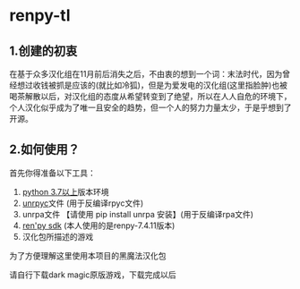 # renpy-tl

## 1.创建的初衷

在基于众多汉化组在11月前后消失之后，不由衷的想到一个词：末法时代，因为曾经想过收钱被抓是应该的(就比如冷狐)，但是为爱发电的汉化组(这里指脸肿)也被喝茶解散以后，对汉化组的态度从希望转变到了绝望，所以在人人自危的环境下，个人汉化似乎成为了唯一且安全的趋势，但一个人的努力力量太少，于是乎想到了开源。

## 2.如何使用？

首先你得准备以下工具：

1. [python 3.7以上](https://www.python.org/)版本环境
2. [unrpyc](https://github.com/CensoredUsername/unrpyc/releases/tag/v1.1.7)文件 (用于反编译rpyc文件)
3. unrpa文件 【请使用 pip install unrpa 安装】(用于反编译rpa文件)
4. [ren'py sdk](https://www.renpy.org/latest.html) (本人使用的是renpy-7.4.11版本)  
5. 汉化包所描述的游戏

为了方便理解这里使用本项目的黑魔法汉化包

请自行下载dark magic原版游戏，下载完成以后













